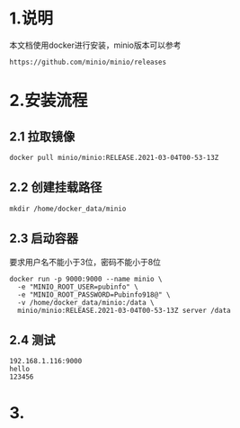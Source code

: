 # 1.说明

本文档使用docker进行安装，minio版本可以参考

```
https://github.com/minio/minio/releases
```

# 2.安装流程

## 2.1 拉取镜像

```
docker pull minio/minio:RELEASE.2021-03-04T00-53-13Z
```



## 2.2 创建挂载路径

```
mkdir /home/docker_data/minio
```



## 2.3 启动容器

要求用户名不能小于3位，密码不能小于8位

```
docker run -p 9000:9000 --name minio \
  -e "MINIO_ROOT_USER=pubinfo" \
  -e "MINIO_ROOT_PASSWORD=Pubinfo918@" \
  -v /home/docker_data/minio:/data \
  minio/minio:RELEASE.2021-03-04T00-53-13Z server /data
```



## 2.4 测试

```
192.168.1.116:9000
hello
123456
```



# 3.
